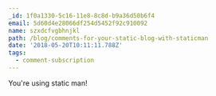 ```yaml
---
_id: 1f0a1330-5c16-11e8-8c8d-b9a36d50b6f4
email: 5d60d4e28066df254d5452f92c910092
name: szxdcfvgbhnjkl
path: /blog/comments-for-your-static-blog-with-staticman
date: '2018-05-20T10:11:11.788Z'
tags:
  - comment-subscription
---
```

You're using static man!
